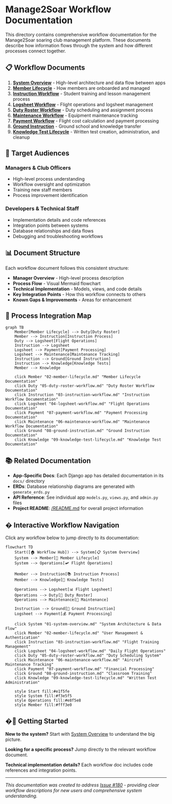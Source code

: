 # Manage2Soar Workflow Documentation

This directory contains comprehensive workflow documentation for the Manage2Soar soaring club management platform. These documents describe how information flows through the system and how different processes connect together.

## 📋 **Workflow Documents**

1. **[System Overview](01-system-overview.md)** - High-level architecture and data flow between apps
2. **[Member Lifecycle](02-member-lifecycle.md)** - How members are onboarded and managed
3. **[Instruction Workflow](03-instruction-workflow.md)** - Student training and lesson management process
4. **[Logsheet Workflow](04-logsheet-workflow.md)** - Flight operations and logsheet management
5. **[Duty Roster Workflow](05-duty-roster-workflow.md)** - Duty scheduling and assignment process
6. **[Maintenance Workflow](06-maintenance-workflow.md)** - Equipment maintenance tracking
7. **[Payment Workflow](07-payment-workflow.md)** - Flight cost calculation and payment processing
8. **[Ground Instruction](08-ground-instruction.md)** - Ground school and knowledge transfer
9. **[Knowledge Test Lifecycle](09-knowledge-test-lifecycle.md)** - Written test creation, administration, and cleanup

## 🎯 **Target Audiences**

### **Managers & Club Officers**
- High-level process understanding
- Workflow oversight and optimization
- Training new staff members
- Process improvement identification

### **Developers & Technical Staff**
- Implementation details and code references
- Integration points between systems
- Database relationships and data flows
- Debugging and troubleshooting workflows

## 📊 **Document Structure**

Each workflow document follows this consistent structure:

- **Manager Overview** - High-level process description
- **Process Flow** - Visual Mermaid flowchart
- **Technical Implementation** - Models, views, and code details
- **Key Integration Points** - How this workflow connects to others
- **Known Gaps & Improvements** - Areas for enhancement

## 🔄 **Process Integration Map**

```mermaid
graph TB
    Member[Member Lifecycle] --> Duty[Duty Roster]
    Member --> Instruction[Instruction Process]
    Duty --> Logsheet[Flight Operations]
    Instruction --> Logsheet
    Logsheet --> Payment[Payment Processing]
    Logsheet --> Maintenance[Maintenance Tracking]
    Instruction --> Ground[Ground Instruction]
    Instruction --> Knowledge[Knowledge Tests]
    Member --> Knowledge
    
    click Member "02-member-lifecycle.md" "Member Lifecycle Documentation"
    click Duty "05-duty-roster-workflow.md" "Duty Roster Workflow Documentation"
    click Instruction "03-instruction-workflow.md" "Instruction Workflow Documentation"
    click Logsheet "04-logsheet-workflow.md" "Flight Operations Documentation"
    click Payment "07-payment-workflow.md" "Payment Processing Documentation"
    click Maintenance "06-maintenance-workflow.md" "Maintenance Workflow Documentation"
    click Ground "08-ground-instruction.md" "Ground Instruction Documentation"
    click Knowledge "09-knowledge-test-lifecycle.md" "Knowledge Test Documentation"
```

## 📚 **Related Documentation**

- **App-Specific Docs**: Each Django app has detailed documentation in its `docs/` directory
- **ERDs**: Database relationship diagrams are generated with `generate_erds.py`
- **API Reference**: See individual app `models.py`, `views.py`, and `admin.py` files
- **Project README**: [/README.md](../../README.md) for overall project information

## �️ **Interactive Workflow Navigation**

Click any workflow below to jump directly to its documentation:

```mermaid
flowchart TD
    Start([🏠 Workflow Hub]) --> System[📋 System Overview]
    System --> Member[👤 Member Lifecycle]
    System --> Operations[🛩️ Flight Operations]
    
    Member --> Instruction[📚 Instruction Process]
    Member --> Knowledge[📝 Knowledge Tests]
    
    Operations --> Logsheet[📊 Flight Logsheet]
    Operations --> Duty[📅 Duty Roster]
    Operations --> Maintenance[🔧 Maintenance]
    
    Instruction --> Ground[🏫 Ground Instruction]
    Logsheet --> Payment[💰 Payment Processing]
    
    click System "01-system-overview.md" "System Architecture & Data Flow"
    click Member "02-member-lifecycle.md" "User Management & Authentication"
    click Instruction "03-instruction-workflow.md" "Flight Training Management"
    click Logsheet "04-logsheet-workflow.md" "Daily Flight Operations"
    click Duty "05-duty-roster-workflow.md" "Duty Scheduling System"
    click Maintenance "06-maintenance-workflow.md" "Aircraft Maintenance Tracking"
    click Payment "07-payment-workflow.md" "Financial Processing"
    click Ground "08-ground-instruction.md" "Classroom Training"
    click Knowledge "09-knowledge-test-lifecycle.md" "Written Test Administration"
    
    style Start fill:#e1f5fe
    style System fill:#f3e5f5
    style Operations fill:#e8f5e8
    style Member fill:#fff3e0
```

## �🚀 **Getting Started**

**New to the system?** Start with [System Overview](01-system-overview.md) to understand the big picture.

**Looking for a specific process?** Jump directly to the relevant workflow document.

**Technical implementation details?** Each workflow doc includes code references and integration points.

---

*This documentation was created to address [Issue #180](https://github.com/pietbarber/Manage2Soar/issues/180) - providing clear workflow descriptions for new users and comprehensive system understanding.*